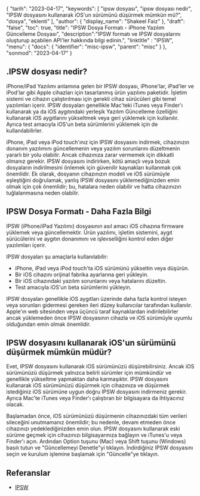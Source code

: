 {
"tarih": "2023-04-17",
  "keywords": [
"ipsw dosyası",
"ipsw dosyası nedir",
"IPSW dosyasını kullanarak iOS'un sürümünü düşürmek mümkün mü?",
"dosya",
"eklenti"
],
  "author": {
"display_name": "Shakeel Faiz"
},
"draft": "false",
"toc": true,
"title": "IPSW Dosya Formatı - iPhone Yazılım Güncelleme Dosyası",
  "description":"IPSW formatı ve IPSW dosyalarını oluşturup açabilen API'ler hakkında bilgi edinin.",
"linktitle" : "IPSW",
  "menu": {
    "docs": {
      "identifier": "misc-ipsw",
      "parent": "misc"
}
},
"sonmod": "2023-04-17"
}

## .IPSW dosyası nedir?

iPhone/iPad Yazılımı anlamına gelen bir IPSW dosyası, iPhone'lar, iPad'ler ve iPod'lar gibi Apple cihazları için tasarlanmış ürün yazılımı paketidir. İşletim sistemi ve cihazın çalıştırılması için gerekli cihaz sürücüleri gibi temel yazılımları içerir. IPSW dosyaları genellikle Mac'teki iTunes veya Finder'ı kullanarak ya da iOS aygıtındaki yerleşik Yazılım Güncelleme özelliğini kullanarak iOS aygıtlarını yükseltmek veya geri yüklemek için kullanılır. Ayrıca test amacıyla iOS'un beta sürümlerini yüklemek için de kullanılabilirler.

iPhone, iPad veya iPod touch'ınız için IPSW dosyasını indirmek, cihazınızın donanım yazılımını güncellemenin veya yazılım sorunlarını düzeltmenin yararlı bir yolu olabilir. Ancak cihazınıza zarar vermemek için dikkatli olmanız gerekir. IPSW dosyasını indirirken, kötü amaçlı veya bozuk dosyaların indirilmesini önlemek için güvenilir kaynakları kullanmak çok önemlidir. Ek olarak, dosyanın cihazınızın modeli ve iOS sürümüyle eşleştiğini doğrulamak, yanlış IPSW dosyasını yüklemediğinizden emin olmak için çok önemlidir; bu, hatalara neden olabilir ve hatta cihazınızın tuğlalanmasına neden olabilir.

## IPSW Dosya Formatı - Daha Fazla Bilgi
IPSW (iPhone/iPad Yazılımı) dosyasının asıl amacı iOS cihazına firmware yüklemek veya güncellemektir. Ürün yazılımı, işletim sistemini, aygıt sürücülerini ve aygıtın donanımını ve işlevselliğini kontrol eden diğer yazılımları içerir.

IPSW dosyaları şu amaçlarla kullanılabilir:

- iPhone, iPad veya iPod touch'ta iOS sürümünü yükseltin veya düşürün.
- Bir iOS cihazını orijinal fabrika ayarlarına geri yükleyin.
- Bir iOS cihazındaki yazılım sorunlarını veya hatalarını düzeltin.
- Test amacıyla iOS'un beta sürümlerini yükleyin.

IPSW dosyaları genellikle iOS aygıtları üzerinde daha fazla kontrol isteyen veya sorunları gidermesi gereken ileri düzey kullanıcılar tarafından kullanılır. Apple'ın web sitesinden veya üçüncü taraf kaynaklardan indirilebilirler ancak yüklemeden önce IPSW dosyasının cihazla ve iOS sürümüyle uyumlu olduğundan emin olmak önemlidir.

## IPSW dosyasını kullanarak iOS'un sürümünü düşürmek mümkün müdür?

Evet, IPSW dosyasını kullanarak iOS sürümünüzü düşürebilirsiniz. Ancak iOS sürümünüzü düşürmek yalnızca belirli sürümler için mümkündür ve genellikle yükseltme yapmaktan daha karmaşıktır. IPSW dosyasını kullanarak iOS sürümünüzü düşürmek için cihazınıza ve düşürmek istediğiniz iOS sürümüne uygun doğru IPSW dosyasını indirmeniz gerekir. Ayrıca Mac'te iTunes veya Finder'ı çalıştıran bir bilgisayara da ihtiyacınız olacak.

Başlamadan önce, iOS sürümünüzü düşürmenin cihazınızdaki tüm verileri sileceğini unutmamanız önemlidir; bu nedenle, devam etmeden önce cihazınızı yedeklediğinizden emin olun. IPSW dosyasını kullanarak eski sürüme geçmek için cihazınızı bilgisayarınıza bağlayın ve iTunes'u veya Finder'ı açın. Ardından Option tuşunu (Mac) veya Shift tuşunu (Windows) basılı tutun ve "Güncellemeyi Denetle"yi tıklayın. İndirdiğiniz IPSW dosyasını seçin ve kurulum işlemine başlamak için "Güncelle"ye tıklayın.

## Referanslar
* [IPSW](https://en.wikipedia.org/wiki/IPSW)

